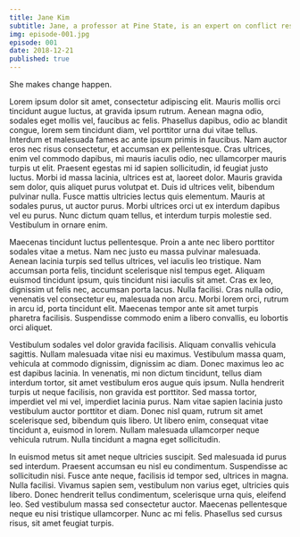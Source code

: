 ```yaml
---
title: Jane Kim
subtitle: Jane, a professor at Pine State, is an expert on conflict resolution. Most recently she worked on a Peace Accord.
img: episode-001.jpg
episode: 001
date: 2018-12-21
published: true
---
```


She makes change happen.

Lorem ipsum dolor sit amet, consectetur adipiscing elit. Mauris mollis orci tincidunt augue luctus, at gravida ipsum rutrum. Aenean magna odio, sodales eget mollis vel, faucibus ac felis. Phasellus dapibus, odio ac blandit congue, lorem sem tincidunt diam, vel porttitor urna dui vitae tellus. Interdum et malesuada fames ac ante ipsum primis in faucibus. Nam auctor eros nec risus consectetur, et accumsan ex pellentesque. Cras ultrices, enim vel commodo dapibus, mi mauris iaculis odio, nec ullamcorper mauris turpis ut elit. Praesent egestas mi id sapien sollicitudin, id feugiat justo luctus. Morbi id massa lacinia, ultrices est at, laoreet dolor. Mauris gravida sem dolor, quis aliquet purus volutpat et. Duis id ultrices velit, bibendum pulvinar nulla. Fusce mattis ultricies lectus quis elementum. Mauris at sodales purus, ut auctor purus. Morbi ultrices orci ut ex interdum dapibus vel eu purus. Nunc dictum quam tellus, et interdum turpis molestie sed. Vestibulum in ornare enim.

Maecenas tincidunt luctus pellentesque. Proin a ante nec libero porttitor sodales vitae a metus. Nam nec justo eu massa pulvinar malesuada. Aenean lacinia turpis sed tellus ultrices, vel iaculis leo tristique. Nam accumsan porta felis, tincidunt scelerisque nisl tempus eget. Aliquam euismod tincidunt ipsum, quis tincidunt nisi iaculis sit amet. Cras ex leo, dignissim ut felis nec, accumsan porta lacus. Nulla facilisi. Cras nulla odio, venenatis vel consectetur eu, malesuada non arcu. Morbi lorem orci, rutrum in arcu id, porta tincidunt elit. Maecenas tempor ante sit amet turpis pharetra facilisis. Suspendisse commodo enim a libero convallis, eu lobortis orci aliquet.

Vestibulum sodales vel dolor gravida facilisis. Aliquam convallis vehicula sagittis. Nullam malesuada vitae nisi eu maximus. Vestibulum massa quam, vehicula at commodo dignissim, dignissim ac diam. Donec maximus leo ac est dapibus lacinia. In venenatis, mi non dictum tincidunt, tellus diam interdum tortor, sit amet vestibulum eros augue quis ipsum. Nulla hendrerit turpis ut neque facilisis, non gravida est porttitor. Sed massa tortor, imperdiet vel mi vel, imperdiet lacinia purus. Nam vitae sapien lacinia justo vestibulum auctor porttitor et diam. Donec nisl quam, rutrum sit amet scelerisque sed, bibendum quis libero. Ut libero enim, consequat vitae tincidunt a, euismod in lorem. Nullam malesuada ullamcorper neque vehicula rutrum. Nulla tincidunt a magna eget sollicitudin.

In euismod metus sit amet neque ultricies suscipit. Sed malesuada id purus sed interdum. Praesent accumsan eu nisl eu condimentum. Suspendisse ac sollicitudin nisi. Fusce ante neque, facilisis id tempor sed, ultrices in magna. Nulla facilisi. Vivamus sapien sem, vestibulum non varius eget, ultricies quis libero. Donec hendrerit tellus condimentum, scelerisque urna quis, eleifend leo. Sed vestibulum massa sed consectetur auctor. Maecenas pellentesque neque eu nisi tristique ullamcorper. Nunc ac mi felis. Phasellus sed cursus risus, sit amet feugiat turpis. 
